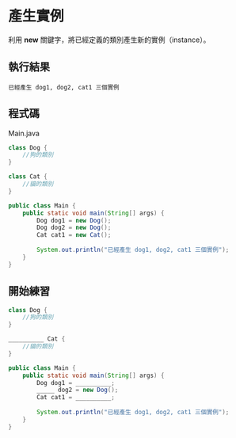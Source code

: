 # 產生實例

利用 **new** 關鍵字，將已經定義的類別產生新的實例（instance）。

## 執行結果

```
已經產生 dog1, dog2, cat1 三個實例
```

## 程式碼

Main.java

```java
class Dog {
    //狗的類別
}

class Cat {
    //貓的類別
}

public class Main {
    public static void main(String[] args) {
        Dog dog1 = new Dog();
        Dog dog2 = new Dog();
        Cat cat1 = new Cat();
        
        System.out.println("已經產生 dog1, dog2, cat1 三個實例");
    }
}

```

## 開始練習

```java
class Dog {
    //狗的類別
}

__________ Cat {
    //貓的類別
}

public class Main {
    public static void main(String[] args) {
        Dog dog1 = __________;
        _____ dog2 = new Dog();
        Cat cat1 = __________;
        
        System.out.println("已經產生 dog1, dog2, cat1 三個實例");
    }
}
```

